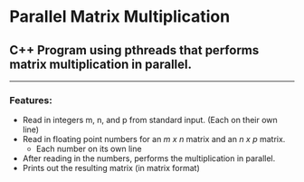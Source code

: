 # Parallel Matrix Multiplication

## C++ Program using pthreads that performs matrix multiplication in parallel.
---
### Features:

- Read in integers m, n, and p from standard input. (Each on their own line)
- Read in floating point numbers for an _m x n_ matrix and an _n x p_ matrix.
    - Each number on its own line
- After reading in the numbers, performs the multiplication in parallel.
- Prints out the resulting matrix (in matrix format)